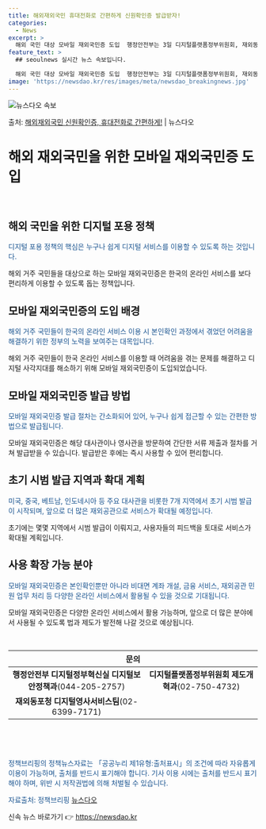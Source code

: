 ```yaml
---
title: 해외재외국민 휴대전화로 간편하게 신원확인증 발급받자!
categories:
  - News
excerpt: >
  해외 국민 대상 모바일 재외국민증 도입  행정안전부는 3일 디지털플랫폼정부위원회, 재외동포청과 협업해 해외 …
feature_text: >
  ## seoulnews 실시간 뉴스 속보입니다.

  해외 국민 대상 모바일 재외국민증 도입  행정안전부는 3일 디지털플랫폼정부위원회, 재외동포청과 협업해 해외 …
image: 'https://newsdao.kr/res/images/meta/newsdao_breakingnews.jpg'
---
```


![뉴스다오 속보](https://newsdao.kr/res/images/meta/newsdao_breakingnews.jpg)

<p>출처: <a href="https://newsdao.kr/4577" rel="dofollow">해외재외국민 신원확인증, 휴대전화로 간편하게!</a> | 뉴스다오</p>

<h1>해외 재외국민을 위한 모바일 재외국민증 도입</h1>

<p data-ke-size="size16">&nbsp;</p>

<h2 data-ke-size="size26">해외 국민을 위한 디지털 포용 정책</h2>

<p><span style="color: #1a5490;">디지털 포용 정책의 핵심은 누구나 쉽게 디지털 서비스를 이용할 수 있도록 하는 것입니다.</span></p>

해외 거주 국민들을 대상으로 하는 모바일 재외국민증은 한국의 온라인 서비스를 보다 편리하게 이용할 수 있도록 돕는 정책입니다.

<h2 data-ke-size="size26">모바일 재외국민증의 도입 배경</h2>

<p><span style="color: #1a5490;">해외 거주 국민들이 한국의 온라인 서비스 이용 시 본인확인 과정에서 겪었던 어려움을 해결하기 위한 정부의 노력을 보여주는 대목입니다.</span></p>

해외 거주 국민들이 한국 온라인 서비스를 이용할 때 어려움을 겪는 문제를 해결하고 디지털 사각지대를 해소하기 위해 모바일 재외국민증이 도입되었습니다.

<h2 data-ke-size="size26">모바일 재외국민증 발급 방법</h2>

<p><span style="color: #1a5490;">모바일 재외국민증 발급 절차는 간소화되어 있어, 누구나 쉽게 접근할 수 있는 간편한 방법으로 발급됩니다.</span></p>

모바일 재외국민증은 해당 대사관이나 영사관을 방문하여 간단한 서류 제출과 절차를 거쳐 발급받을 수 있습니다. 발급받은 후에는 즉시 사용할 수 있어 편리합니다.

<h2 data-ke-size="size26">초기 시범 발급 지역과 확대 계획</h2>

<p><span style="color: #1a5490;">미국, 중국, 베트남, 인도네시아 등 주요 대사관을 비롯한 7개 지역에서 초기 시범 발급이 시작되며, 앞으로 더 많은 재외공관으로 서비스가 확대될 예정입니다.</span></p>

초기에는 몇몇 지역에서 시범 발급이 이뤄지고, 사용자들의 피드백을 토대로 서비스가 확대될 계획입니다.

<h2 data-ke-size="size26">사용 확장 가능 분야</h2>

<p><span style="color: #1a5490;">모바일 재외국민증은 본인확인뿐만 아니라 비대면 계좌 개설, 금융 서비스, 재외공관 민원 업무 처리 등 다양한 온라인 서비스에서 활용될 수 있을 것으로 기대됩니다.</span></p>

모바일 재외국민증은 다양한 온라인 서비스에서 활용 가능하며, 앞으로 더 많은 분야에서 사용될 수 있도록 법과 제도가 발전해 나갈 것으로 예상됩니다.

<p data-ke-size="size16">&nbsp;</p>

<table>
	<thead>
		<tr>
			<th colspan="2" style="text-align: center;">문의</th>
		</tr>
	</thead>
	<tbody>
		<tr>
			<td style="text-align: center; height: 17px;"><b>행정안전부 디지털정부혁신실 디지털보안정책과</b>(044-205-2757)</td>
			<td style="text-align: center; height: 17px;"><b>디지털플랫폼정부위원회 제도개혁과</b>(02-750-4732)</td>
		</tr>
		<tr>
			<td style="text-align: center; height: 17px;"><b>재외동포청 디지털영사서비스팀</b>(02-6399-7171)</td>
			<td style="text-align: center; height: 17px;"></td>
		</tr>
	</tbody>
</table>

<p data-ke-size="size16">&nbsp;</p>
<p data-ke-size="size16">&nbsp;</p>

<p><span style="color: #1a5490;">정책브리핑의 정책뉴스자료는 「공공누리 제1유형:출처표시」의 조건에 따라 자유롭게 이용이 가능하며, 출처를 반드시 표기해야 합니다. 기사 이용 시에는 출처를 반드시 표기해야 하며, 위반 시 저작권법에 의해 처벌될 수 있습니다.</span></p>
<p><span style="color: #1a5490;">자료출처: 정책브리핑 <a href="https://newsdao.kr/4577">뉴스다오</a></span></p> 

신속 뉴스 바로가기 👉 <a href="https://newsdao.kr" rel="dofollow">https://newsdao.kr</a>


